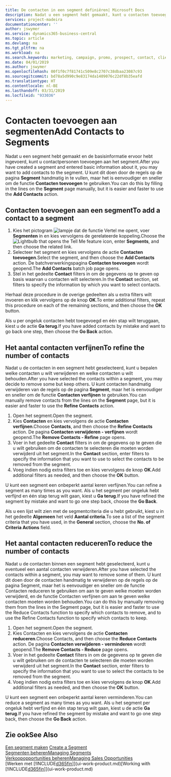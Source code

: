 ```yaml
---
title: De contacten in een segment definiëren| Microsoft Docs
description: Nadat u een segment hebt gemaakt, kunt u contacten toevoegen aan het segment, bijvoorbeeld als onderdeel van een marketingcampagne die is gericht op specifieke klanten of cliënten.
services: project-madeira
documentationcenter: ''
author: jswymer
ms.service: dynamics365-business-central
ms.topic: article
ms.devlang: na
ms.tgt_pltfrm: na
ms.workload: na
ms.search.keywords: marketing, campaign, promo, prospect, contact, client, customer
ms.date: 04/01/2019
ms.author: jswymer
ms.openlocfilehash: 00f1f0c7f81741c509e8c2707c38dbaa23087c93
ms.sourcegitcommit: bd78a5d990c9e83174da1409076c22df8b35eafd
ms.translationtype: HT
ms.contentlocale: nl-BE
ms.lasthandoff: 03/31/2019
ms.locfileid: "933036"
---
```

# <a name="add-contacts-to-segments"></a><span data-ttu-id="b441c-103">Contacten toevoegen aan segmenten</span><span class="sxs-lookup"><span data-stu-id="b441c-103">Add Contacts to Segments</span></span>
<span data-ttu-id="b441c-104">Nadat u een segment hebt gemaakt en de basisinformatie ervoor hebt ingevoerd, kunt u contactpersonen toevoegen aan het segment.</span><span class="sxs-lookup"><span data-stu-id="b441c-104">After you have created a segment and entered basic information about it, you may want to add contacts to the segment.</span></span> <span data-ttu-id="b441c-105">U kunt dit doen door de regels op de pagina **Segment** handmatig in te vullen, maar het is eenvoudiger en sneller om de functie **Contacten toevoegen** te gebruiken.</span><span class="sxs-lookup"><span data-stu-id="b441c-105">You can do this by filling in the lines on the **Segment** page manually, but it is easier and faster to use the **Add Contacts** action.</span></span>

## <a name="to-add-a-contact-to-a-segment"></a><span data-ttu-id="b441c-106">Contacten toevoegen aan een segment</span><span class="sxs-lookup"><span data-stu-id="b441c-106">To add a contact to a segment</span></span>
1. <span data-ttu-id="b441c-107">Kies het pictogram ![lampje dat de functie Vertel me opent](media/ui-search/search_small.png "Vertel me wat u wilt doen"), voer **Segmenten** in en kies vervolgens de gerelateerde koppeling.</span><span class="sxs-lookup"><span data-stu-id="b441c-107">Choose the ![Lightbulb that opens the Tell Me feature](media/ui-search/search_small.png "Tell me what you want to do") icon, enter **Segments**, and then choose the related link.</span></span>  
2. <span data-ttu-id="b441c-108">Selecteer het segment en kies vervolgens de actie **Contacten toevoegen**.</span><span class="sxs-lookup"><span data-stu-id="b441c-108">Select the segment, and then choose the **Add Contacts** action.</span></span> <span data-ttu-id="b441c-109">De batchverwerkingspagina **Contacten toevoegen** wordt geopend.</span><span class="sxs-lookup"><span data-stu-id="b441c-109">The **Add Contacts** batch job page opens.</span></span>
3. <span data-ttu-id="b441c-110">Stel in het gedeelte **Contact** filters in om de gegevens op te geven op basis waarvan u contacten wilt selecteren.</span><span class="sxs-lookup"><span data-stu-id="b441c-110">In the **Contact** section, set filters to specify the information by which you want to select contacts.</span></span>

<span data-ttu-id="b441c-111">Herhaal deze procedure in de overige gedeelten als u extra filters wilt invoeren en klik vervolgens op de knop **OK**.</span><span class="sxs-lookup"><span data-stu-id="b441c-111">To enter additional filters, repeat this procedure on each of the remaining sections, and then choose the **OK** button.</span></span>

<span data-ttu-id="b441c-112">Als u per ongeluk contacten hebt toegevoegd en één stap wilt teruggaan, kiest u de actie **Ga terug**.</span><span class="sxs-lookup"><span data-stu-id="b441c-112">If you have added contacts by mistake and want to go back one step, then choose the **Go Back** action.</span></span>

## <a name="to-refine-the-number-of-contacts"></a><span data-ttu-id="b441c-113">Het aantal contacten verfijnen</span><span class="sxs-lookup"><span data-stu-id="b441c-113">To refine the number of contacts</span></span>
<span data-ttu-id="b441c-114">Nadat u de contacten in een segment hebt geselecteerd, kunt u bepalen welke contacten u wilt verwijderen en welke contacten u wilt behouden.</span><span class="sxs-lookup"><span data-stu-id="b441c-114">After you have selected the contacts within a segment, you may decide to remove some but keep others.</span></span> <span data-ttu-id="b441c-115">U kunt contacten handmatig verwijderen van de regels op de pagina **Segment**, maar het is eenvoudiger en sneller om de functie **Contacten verfijnen** te gebruiken.</span><span class="sxs-lookup"><span data-stu-id="b441c-115">You can manually remove contacts from the lines on the **Segment** page, but it is easier and faster to use the **Refine Contacts** action.</span></span>

1. <span data-ttu-id="b441c-116">Open het segment.</span><span class="sxs-lookup"><span data-stu-id="b441c-116">Open the segment.</span></span>
2. <span data-ttu-id="b441c-117">Kies **Contacten** en kies vervolgens de actie **Contacten verfijnen**.</span><span class="sxs-lookup"><span data-stu-id="b441c-117">Choose **Contacts**, and then choose the **Refine Contacts** action.</span></span> <span data-ttu-id="b441c-118">De pagina **Contacten verwijderen - verfijnen** wordt geopend.</span><span class="sxs-lookup"><span data-stu-id="b441c-118">The **Remove Contacts - Refine** page opens.</span></span>
3. <span data-ttu-id="b441c-119">Voer in het gedeelte **Contact** filters in om de gegevens op te geven die u wilt gebruiken om de contacten te selecteren die moeten worden verwijderd uit het segment.</span><span class="sxs-lookup"><span data-stu-id="b441c-119">In the **Contact** section, enter filters to specify the information that you want to use to select the contacts to be removed from the segment.</span></span>
4. <span data-ttu-id="b441c-120">Voeg indien nodig extra filters toe en kies vervolgens de knop **OK**.</span><span class="sxs-lookup"><span data-stu-id="b441c-120">Add additional filters as needed, and then choose the **OK** button.</span></span>

<span data-ttu-id="b441c-121">U kunt een segment een onbeperkt aantal keren verfijnen.</span><span class="sxs-lookup"><span data-stu-id="b441c-121">You can refine a segment as many times as you want.</span></span> <span data-ttu-id="b441c-122">Als u het segment per ongeluk hebt verfijnd en één stap terug wilt gaan, kiest u **Ga terug**.</span><span class="sxs-lookup"><span data-stu-id="b441c-122">If you have refined the segment by mistake and want to go one step back, choose the **Go Back**.</span></span>

<span data-ttu-id="b441c-123">Als u een lijst wilt zien met de segmentcriteria die u hebt gebruikt, kiest u in het gedeelte **Algemeen** het veld **Aantal criteria**.</span><span class="sxs-lookup"><span data-stu-id="b441c-123">To see a list of the segment criteria that you have used, in the **General** section, choose the **No. of Criteria Actions** field.</span></span>

## <a name="to-reduce-the-number-of-contacts"></a><span data-ttu-id="b441c-124">Het aantal contacten reduceren</span><span class="sxs-lookup"><span data-stu-id="b441c-124">To reduce the number of contacts</span></span>
<span data-ttu-id="b441c-125">Nadat u de contacten binnen een segment hebt geselecteerd, kunt u eventueel een aantal contacten verwijderen.</span><span class="sxs-lookup"><span data-stu-id="b441c-125">After you have selected the contacts within a segment, you may want to remove some of them.</span></span> <span data-ttu-id="b441c-126">U kunt dit doen door de contacten handmatig te verwijderen op de regels op de pagina Segment, maar het is eenvoudiger en sneller om de functie Contacten reduceren te gebruiken om aan te geven welke moeten worden verwijderd, en de functie Contacten verfijnen om aan te geven welke contacten moeten worden behouden.</span><span class="sxs-lookup"><span data-stu-id="b441c-126">You can do this by manually removing them from the lines in the Segment page, but it is easier and faster to use the Reduce Contacts function to specify which contacts to remove, and to use the Refine Contacts function to specify which contacts to keep.</span></span>

1. <span data-ttu-id="b441c-127">Open het segment.</span><span class="sxs-lookup"><span data-stu-id="b441c-127">Open the segment.</span></span>
2. <span data-ttu-id="b441c-128">Kies Contacten en kies vervolgens de actie **Contacten reduceren**.</span><span class="sxs-lookup"><span data-stu-id="b441c-128">Choose Contacts, and then choose the **Reduce Contacts** action.</span></span> <span data-ttu-id="b441c-129">De pagina **Contacten verwijderen - verminderen** wordt geopend.</span><span class="sxs-lookup"><span data-stu-id="b441c-129">The **Remove Contacts - Reduce** page opens.</span></span>
3. <span data-ttu-id="b441c-130">Voer in het gedeelte **Contact** filters in om de gegevens op te geven die u wilt gebruiken om de contacten te selecteren die moeten worden verwijderd uit het segment.</span><span class="sxs-lookup"><span data-stu-id="b441c-130">In the **Contact** section, enter filters to specify the information that you want to use to select the contacts to be removed from the segment.</span></span>
4. <span data-ttu-id="b441c-131">Voeg indien nodig extra filters toe en kies vervolgens de knop **OK**.</span><span class="sxs-lookup"><span data-stu-id="b441c-131">Add additional filters as needed, and then choose the **OK** button.</span></span>

<span data-ttu-id="b441c-132">U kunt een segment een onbeperkt aantal keren verminderen.</span><span class="sxs-lookup"><span data-stu-id="b441c-132">You can reduce a segment as many times as you want.</span></span> <span data-ttu-id="b441c-133">Als u het segment per ongeluk hebt verfijnd en één stap terug wilt gaan, kiest u de actie **Ga terug**.</span><span class="sxs-lookup"><span data-stu-id="b441c-133">If you have refined the segment by mistake and want to go one step back, then choose the **Go Back** action.</span></span>

## <a name="see-also"></a><span data-ttu-id="b441c-134">Zie ook</span><span class="sxs-lookup"><span data-stu-id="b441c-134">See Also</span></span>
<span data-ttu-id="b441c-135">[Een segment maken](marketing-how-create-segment.md) </span><span class="sxs-lookup"><span data-stu-id="b441c-135">[Create a Segment](marketing-how-create-segment.md) </span></span>  
[<span data-ttu-id="b441c-136">Segmenten beheren</span><span class="sxs-lookup"><span data-stu-id="b441c-136">Managing Segments</span></span>](marketing-segments.md)  
[<span data-ttu-id="b441c-137">Verkoopopportunities beheren</span><span class="sxs-lookup"><span data-stu-id="b441c-137">Managing Sales Opportunities</span></span>](marketing-manage-sales-opportunities.md)  
<span data-ttu-id="b441c-138">[Werken met [!INCLUDE[d365fin](includes/d365fin_md.md)]](ui-work-product.md)</span><span class="sxs-lookup"><span data-stu-id="b441c-138">[Working with [!INCLUDE[d365fin](includes/d365fin_md.md)]](ui-work-product.md)</span></span>  
